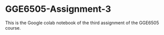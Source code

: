# GGE6505-Assignment-3
This is the Google colab notebook of the third assignment of the GGE6505 course.
